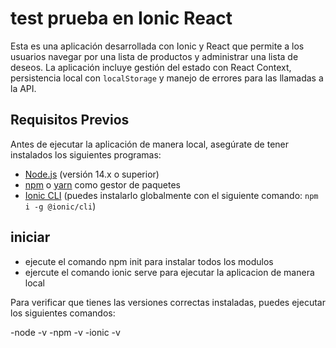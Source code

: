 # test prueba en Ionic React

Esta es una aplicación desarrollada con Ionic y React que permite a los usuarios navegar por una lista de productos y administrar una lista de deseos. La aplicación incluye gestión del estado con React Context, persistencia local con `localStorage` y manejo de errores para las llamadas a la API.

## Requisitos Previos

Antes de ejecutar la aplicación de manera local, asegúrate de tener instalados los siguientes programas:

- [Node.js](https://nodejs.org/) (versión 14.x o superior)
- [npm](https://www.npmjs.com/) o [yarn](https://yarnpkg.com/) como gestor de paquetes
- [Ionic CLI](https://ionicframework.com/docs/cli) (puedes instalarlo globalmente con el siguiente comando: `npm i -g @ionic/cli`)

## iniciar

- ejecute el comando npm init para instalar todos los modulos
- ejercute el comando ionic serve para ejecutar la aplicacion de manera local

Para verificar que tienes las versiones correctas instaladas, puedes ejecutar los siguientes comandos:


-node -v
-npm -v
-ionic -v





